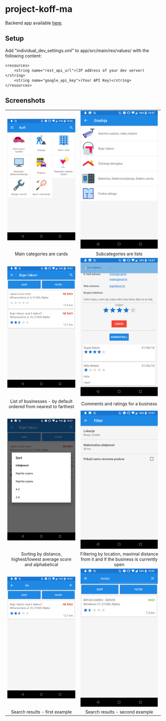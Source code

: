 # project-koff-ma

Backend app available [here](https://github.com/dinoilic/project-koff-web).

## Setup
Add "individual_dev_settings.xml" to app/src/main/res/values/ with the following content:

```
<resources>
    <string name="rest_api_url">(IP address of your dev server)</string>
    <string name="google_api_key">(Your API Key)</string>
</resources>
```

## Screenshots

| | |
|:-------------------------:|:-------------------------:|
| <img src="https://raw.githubusercontent.com/dinoilic/project-koff-ma/master/screenshots/main_categories.png?token=APqqHpD16Qba6ub8aRa4sQ_DGCW4SFS1ks5bJUeMwA%3D%3D" width=250>  |  <img src="https://raw.githubusercontent.com/dinoilic/project-koff-ma/master/screenshots/sub_categories.png?token=APqqHp5QWPMTU4x2z3Pm80XJ14RjQXHxks5bJUfnwA%3D%3D" width=250> |
| Main categories are cards | Subcategories are lists |
| <img src="https://raw.githubusercontent.com/dinoilic/project-koff-ma/master/screenshots/business_list.png?token=APqqHoLroBCd0Eo-bUsIpb5tmDHXD0kAks5bJUlSwA%3D%3D" width=250> | <img src="https://raw.githubusercontent.com/dinoilic/project-koff-ma/master/screenshots/ratings_and_comments.png?token=APqqHlv0tZQbiCxNl9WqvX-MNPhxspBOks5bJUzXwA%3D%3D" width=250> |
| List of businesses - by default ordered from nearest to farthest | Comments and ratings for a business |
| <img src="https://raw.githubusercontent.com/dinoilic/project-koff-ma/master/screenshots/sort.png?token=APqqHv5gvDedlWAQZdXKiV9x877HBsdFks5bJU0ZwA%3D%3D" width=250> | <img src="https://raw.githubusercontent.com/dinoilic/project-koff-ma/master/screenshots/filter.png?token=APqqHnnHTLMRKxsU58kaQYOUelsrEPcqks5bJU0ZwA%3D%3D" width=250> |
| Sorting by distance, highest/lowest average score and alphabetical | Filtering by location, maximal distance from it and if the business is currently open |
| <img src="https://raw.githubusercontent.com/dinoilic/project-koff-ma/master/screenshots/search_result1.png?token=APqqHlGND5uv1M0MiqP2N-aXgu9ERhKMks5bJU8_wA%3D%3D" width=250>| <img src="https://raw.githubusercontent.com/dinoilic/project-koff-ma/master/screenshots/search_result2.png?token=APqqHhRtds7uL78JPqFR8z7vF9nUqYPOks5bJU9SwA%3D%3D" width=250> |
| Search results - first example | Search results - second example |




